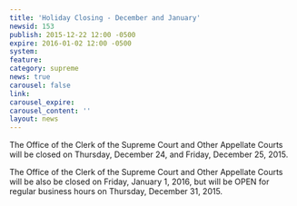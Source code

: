 ```yaml
---
title: 'Holiday Closing - December and January'
newsid: 153
publish: 2015-12-22 12:00 -0500
expire: 2016-01-02 12:00 -0500
system: 
feature: 
category: supreme
news: true
carousel: false
link: 
carousel_expire: 
carousel_content: ''
layout: news
---
```

<p>The Office of the Clerk of the Supreme Court and Other Appellate Courts will be closed on Thursday, December 24, and Friday, December 25, 2015.</p>
<p>The Office of the Clerk of the Supreme Court and Other Appellate Courts will be also be closed on Friday, January 1, 2016, but will be OPEN for regular business hours on Thursday, December 31, 2015.</p>